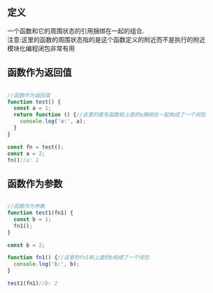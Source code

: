 ## 定义

一个函数和它的周围状态的引用捆绑在一起的组合.<br>
注意:这里的函数的周围状态指的是这个函数定义的附近而不是执行的附近 <br>
模块化编程闭包非常有用

## 函数作为返回值

```javascript

//函数作为返回值
function test() {
  const a = 1;
  return function () {//这里的匿名函数和上面的a捆绑在一起构成了一个闭包
    console.log('a:', a);
  }
}

const fn = test();
const a = 2;
fn()//a: 1

```

## 函数作为参数

```javascript

//函数作为参数
function test1(fn1) {
  const b = 1;
  fn1();
}

const b = 2;

function fn1() {//这里的fn1和上面的b构成了一个闭包
  console.log('b:', b);
}

test1(fn1)//b: 2

```
